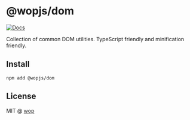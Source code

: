 # @wopjs/dom

[![Docs](https://www.paka.dev/badges/v0/cute.svg)](https://www.paka.dev/npm/@wopjs/dom)

Collection of common DOM utilities. TypeScript friendly and minification friendly.

## Install

```
npm add @wopjs/dom
```

## License

MIT @ [wop](https://github.com/wopjs)
